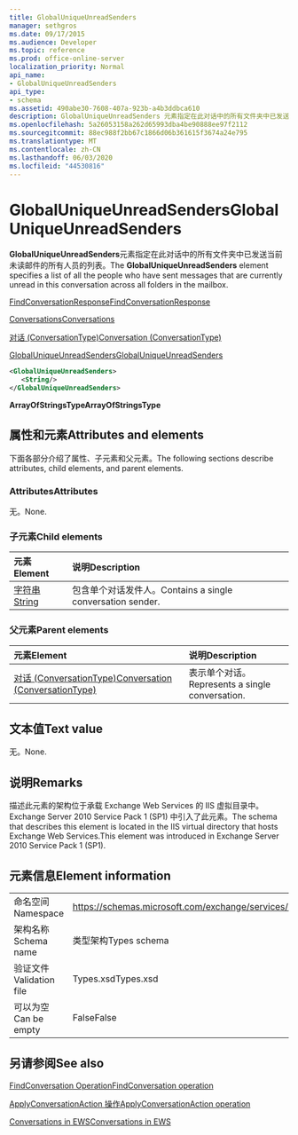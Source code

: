 ```yaml
---
title: GlobalUniqueUnreadSenders
manager: sethgros
ms.date: 09/17/2015
ms.audience: Developer
ms.topic: reference
ms.prod: office-online-server
localization_priority: Normal
api_name:
- GlobalUniqueUnreadSenders
api_type:
- schema
ms.assetid: 490abe30-7608-407a-923b-a4b3ddbca610
description: GlobalUniqueUnreadSenders 元素指定在此对话中的所有文件夹中已发送当前未读邮件的所有人员的列表。
ms.openlocfilehash: 5a26053158a262d65993dba4be90888ee97f2112
ms.sourcegitcommit: 88ec988f2bb67c1866d06b361615f3674a24e795
ms.translationtype: MT
ms.contentlocale: zh-CN
ms.lasthandoff: 06/03/2020
ms.locfileid: "44530816"
---
```

# <a name="globaluniqueunreadsenders"></a><span data-ttu-id="ac892-103">GlobalUniqueUnreadSenders</span><span class="sxs-lookup"><span data-stu-id="ac892-103">GlobalUniqueUnreadSenders</span></span>

<span data-ttu-id="ac892-104">**GlobalUniqueUnreadSenders**元素指定在此对话中的所有文件夹中已发送当前未读邮件的所有人员的列表。</span><span class="sxs-lookup"><span data-stu-id="ac892-104">The **GlobalUniqueUnreadSenders** element specifies a list of all the people who have sent messages that are currently unread in this conversation across all folders in the mailbox.</span></span> 
  
[<span data-ttu-id="ac892-105">FindConversationResponse</span><span class="sxs-lookup"><span data-stu-id="ac892-105">FindConversationResponse</span></span>](findconversationresponse.md)
  
[<span data-ttu-id="ac892-106">Conversations</span><span class="sxs-lookup"><span data-stu-id="ac892-106">Conversations</span></span>](conversations-ex15websvcsotherref.md)
  
[<span data-ttu-id="ac892-107">对话 (ConversationType)</span><span class="sxs-lookup"><span data-stu-id="ac892-107">Conversation (ConversationType)</span></span>](conversation-conversationtype.md)
  
[<span data-ttu-id="ac892-108">GlobalUniqueUnreadSenders</span><span class="sxs-lookup"><span data-stu-id="ac892-108">GlobalUniqueUnreadSenders</span></span>](globaluniqueunreadsenders.md)
  
```XML
<GlobalUniqueUnreadSenders>
   <String/>
</GlobalUniqueUnreadSenders>
```

 <span data-ttu-id="ac892-109">**ArrayOfStringsType**</span><span class="sxs-lookup"><span data-stu-id="ac892-109">**ArrayOfStringsType**</span></span>
## <a name="attributes-and-elements"></a><span data-ttu-id="ac892-110">属性和元素</span><span class="sxs-lookup"><span data-stu-id="ac892-110">Attributes and elements</span></span>

<span data-ttu-id="ac892-111">下面各部分介绍了属性、子元素和父元素。</span><span class="sxs-lookup"><span data-stu-id="ac892-111">The following sections describe attributes, child elements, and parent elements.</span></span>
  
### <a name="attributes"></a><span data-ttu-id="ac892-112">Attributes</span><span class="sxs-lookup"><span data-stu-id="ac892-112">Attributes</span></span>

<span data-ttu-id="ac892-113">无。</span><span class="sxs-lookup"><span data-stu-id="ac892-113">None.</span></span>
  
### <a name="child-elements"></a><span data-ttu-id="ac892-114">子元素</span><span class="sxs-lookup"><span data-stu-id="ac892-114">Child elements</span></span>

|<span data-ttu-id="ac892-115">**元素**</span><span class="sxs-lookup"><span data-stu-id="ac892-115">**Element**</span></span>|<span data-ttu-id="ac892-116">**说明**</span><span class="sxs-lookup"><span data-stu-id="ac892-116">**Description**</span></span>|
|:-----|:-----|
|[<span data-ttu-id="ac892-117">字符串</span><span class="sxs-lookup"><span data-stu-id="ac892-117">String</span></span>](string.md) <br/> |<span data-ttu-id="ac892-118">包含单个对话发件人。</span><span class="sxs-lookup"><span data-stu-id="ac892-118">Contains a single conversation sender.</span></span>  <br/> |
   
### <a name="parent-elements"></a><span data-ttu-id="ac892-119">父元素</span><span class="sxs-lookup"><span data-stu-id="ac892-119">Parent elements</span></span>

|<span data-ttu-id="ac892-120">**元素**</span><span class="sxs-lookup"><span data-stu-id="ac892-120">**Element**</span></span>|<span data-ttu-id="ac892-121">**说明**</span><span class="sxs-lookup"><span data-stu-id="ac892-121">**Description**</span></span>|
|:-----|:-----|
|[<span data-ttu-id="ac892-122">对话 (ConversationType)</span><span class="sxs-lookup"><span data-stu-id="ac892-122">Conversation (ConversationType)</span></span>](conversation-conversationtype.md) <br/> |<span data-ttu-id="ac892-123">表示单个对话。</span><span class="sxs-lookup"><span data-stu-id="ac892-123">Represents a single conversation.</span></span>  <br/> |
   
## <a name="text-value"></a><span data-ttu-id="ac892-124">文本值</span><span class="sxs-lookup"><span data-stu-id="ac892-124">Text value</span></span>

<span data-ttu-id="ac892-125">无。</span><span class="sxs-lookup"><span data-stu-id="ac892-125">None.</span></span>
  
## <a name="remarks"></a><span data-ttu-id="ac892-126">说明</span><span class="sxs-lookup"><span data-stu-id="ac892-126">Remarks</span></span>

<span data-ttu-id="ac892-127">描述此元素的架构位于承载 Exchange Web Services 的 IIS 虚拟目录中。Exchange Server 2010 Service Pack 1 (SP1) 中引入了此元素。</span><span class="sxs-lookup"><span data-stu-id="ac892-127">The schema that describes this element is located in the IIS virtual directory that hosts Exchange Web Services.This element was introduced in Exchange Server 2010 Service Pack 1 (SP1).</span></span>
  
## <a name="element-information"></a><span data-ttu-id="ac892-128">元素信息</span><span class="sxs-lookup"><span data-stu-id="ac892-128">Element information</span></span>

|||
|:-----|:-----|
|<span data-ttu-id="ac892-129">命名空间</span><span class="sxs-lookup"><span data-stu-id="ac892-129">Namespace</span></span>  <br/> |https://schemas.microsoft.com/exchange/services/2006/types  <br/> |
|<span data-ttu-id="ac892-130">架构名称</span><span class="sxs-lookup"><span data-stu-id="ac892-130">Schema name</span></span>  <br/> |<span data-ttu-id="ac892-131">类型架构</span><span class="sxs-lookup"><span data-stu-id="ac892-131">Types schema</span></span>  <br/> |
|<span data-ttu-id="ac892-132">验证文件</span><span class="sxs-lookup"><span data-stu-id="ac892-132">Validation file</span></span>  <br/> |<span data-ttu-id="ac892-133">Types.xsd</span><span class="sxs-lookup"><span data-stu-id="ac892-133">Types.xsd</span></span>  <br/> |
|<span data-ttu-id="ac892-134">可以为空</span><span class="sxs-lookup"><span data-stu-id="ac892-134">Can be empty</span></span>  <br/> |<span data-ttu-id="ac892-135">False</span><span class="sxs-lookup"><span data-stu-id="ac892-135">False</span></span>  <br/> |
   
## <a name="see-also"></a><span data-ttu-id="ac892-136">另请参阅</span><span class="sxs-lookup"><span data-stu-id="ac892-136">See also</span></span>



[<span data-ttu-id="ac892-137">FindConversation Operation</span><span class="sxs-lookup"><span data-stu-id="ac892-137">FindConversation operation</span></span>](findconversation-operation.md)
  
[<span data-ttu-id="ac892-138">ApplyConversationAction 操作</span><span class="sxs-lookup"><span data-stu-id="ac892-138">ApplyConversationAction operation</span></span>](applyconversationaction-operation.md)


[<span data-ttu-id="ac892-139">Conversations in EWS</span><span class="sxs-lookup"><span data-stu-id="ac892-139">Conversations in EWS</span></span>](https://msdn.microsoft.com/library/91e64629-db6c-4c94-9dcb-d386232e8467%28Office.15%29.aspx)

